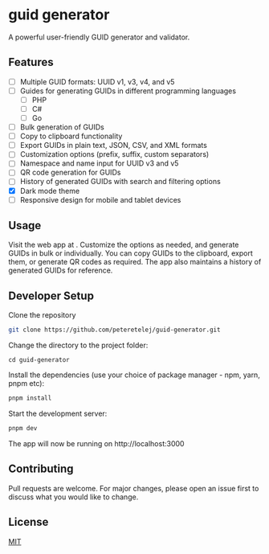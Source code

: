 # guid generator

A powerful user-friendly GUID generator and validator.

## Features
- [ ] Multiple GUID formats: UUID v1, v3, v4, and v5
- [ ] Guides for generating GUIDs in different programming languages
    - [ ] PHP
    - [ ] C#
    - [ ] Go
- [ ] Bulk generation of GUIDs
- [ ] Copy to clipboard functionality
- [ ] Export GUIDs in plain text, JSON, CSV, and XML formats
- [ ] Customization options (prefix, suffix, custom separators)
- [ ] Namespace and name input for UUID v3 and v5
- [ ] QR code generation for GUIDs
- [ ] History of generated GUIDs with search and filtering options
- [x] Dark mode theme
- [ ] Responsive design for mobile and tablet devices

## Usage
Visit the web app at [](#).
Customize the options as needed, and generate GUIDs in bulk or individually. You can copy GUIDs to the clipboard, export them, or generate QR codes as required. The app also maintains a history of generated GUIDs for reference.

## Developer Setup
Clone the repository
```bash
git clone https://github.com/peteretelej/guid-generator.git
```
Change the directory to the project folder:
```
cd guid-generator
```

Install the dependencies (use your choice of package manager - npm, yarn, pnpm etc):
```bash
pnpm install
```

Start the development server:
```bash
pnpm dev
```

The app will now be running on http://localhost:3000


## Contributing
Pull requests are welcome. For major changes, please open an issue first to discuss what you would like to change.


## License
[MIT](https://choosealicense.com/licenses/mit/)